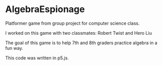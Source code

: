# AlgebraEspionage
Platformer game from group project for computer science class.

I worked on this game with two classmates: Robert Twist and Hero Liu

The goal of this game is to help 7th and 8th graders practice algebra in a fun way.

This code was written in p5.js.

